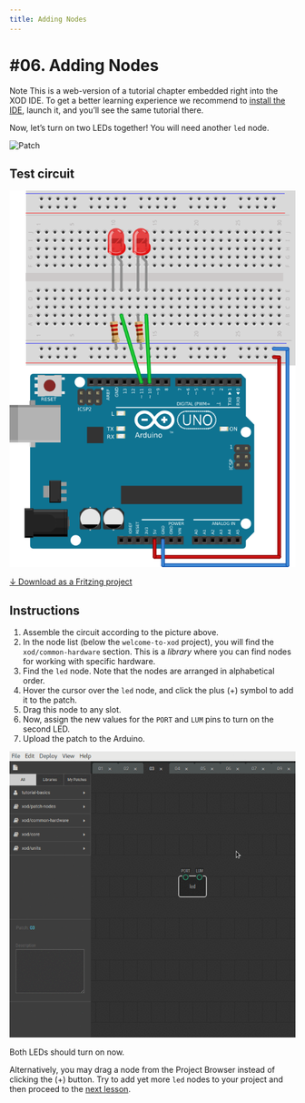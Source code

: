 ```yaml
---
title: Adding Nodes
---
```


# #06. Adding Nodes

<div class="ui segment note">
<span class="ui ribbon label">Note</span>
This is a web-version of a tutorial chapter embedded right into the XOD IDE.
To get a better learning experience we recommend to
<a href="../install/">install the IDE</a>, launch it, and you’ll see the
same tutorial there.
</div>

Now, let’s turn on two LEDs together! You will need another `led` node.

![Patch](./patch.png)

## Test circuit

![Circuit](./circuit.fz.png)

[↓ Download as a Fritzing project](./circuit.fzz)

## Instructions

1. Assemble the circuit according to the picture above.
2. In the node list (below the `welcome-to-xod` project), you will find the
   `xod/common-hardware` section. This is a *library* where you can find nodes
   for working with specific hardware.
3. Find the `led` node. Note that the nodes are arranged in alphabetical order.
4. Hover the cursor over the `led` node, and click the plus (+) symbol to add
   it to the patch.
5. Drag this node to any slot.
6. Now, assign the new values for the `PORT` and `LUM` pins to turn on the
   second LED.
7. Upload the patch to the Arduino.

![Screencast](./screencast.gif)

Both LEDs should turn on now.

Alternatively, you may drag a node from the Project Browser instead of clicking
the (+) button. Try to add yet more `led` nodes to your project and then
proceed to the [next lesson](../07-labels/).
